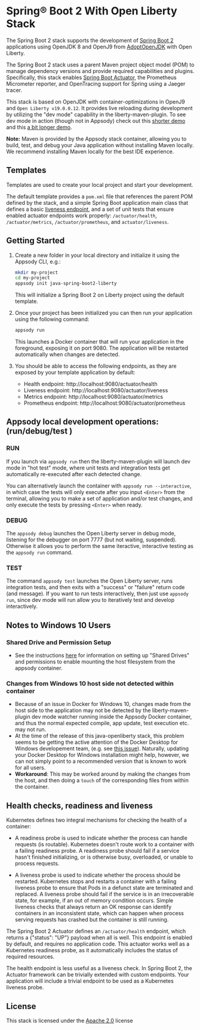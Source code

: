 # Spring® Boot 2 With Open Liberty Stack

The Spring Boot 2 stack supports the development of [Spring Boot 2](https://spring.io/projects/spring-boot) applications using OpenJDK 8 and OpenJ9 from [AdoptOpenJDK](https://adoptopenjdk.net/) with Open Liberty.

The Spring Boot 2 stack uses a parent Maven project object model (POM) to manage dependency versions and provide required capabilities and plugins. Specifically, this stack enables [Spring Boot Actuator](https://github.com/spring-projects/spring-boot/tree/master/spring-boot-project/spring-boot-actuator), the Prometheus Micrometer reporter, and OpenTracing support for Spring using a Jaeger tracer.

This stack is based on OpenJDK with container-optimizations in OpenJ9 and `Open Liberty v19.0.0.12`. It provides live reloading during development by utilizing the "dev mode" capability in the liberty-maven-plugin.  To see dev mode in action (though not in Appsody) check out this [shorter demo](https://openliberty.io/blog/2019/10/22/liberty-dev-mode.html) and this  [a bit longer demo](https://blog.sebastian-daschner.com/entries/openliberty-plugin-dev-mode).

**Note:** Maven is provided by the Appsody stack container, allowing you to build, test, and debug your Java application without installing Maven locally. We recommend installing Maven locally for the best IDE experience.

## Templates

Templates are used to create your local project and start your development.

The default template provides a `pom.xml` file that references the parent POM defined by the stack, and a simple Spring Boot application main class that defines a basic [liveness endpoint](#health-checks-readiness-and-liveness), and a set of unit tests that ensure enabled actuator endpoints work properly: `/actuator/health`, `/actuator/metrics`, `/actuator/prometheus`, and `actuator/liveness`.

## Getting Started

1. Create a new folder in your local directory and initialize it using the Appsody CLI, e.g.:

    ```bash
    mkdir my-project
    cd my-project
    appsody init java-spring-boot2-liberty
    ```

    This will initialize a Spring Boot 2 on Liberty project using the default template.

1. Once your project has been initialized you can then run your application using the following command:

    ```bash
    appsody run
    ```

    This launches a Docker container that will run your application in the foreground, exposing it on port 9080. The application will be restarted automatically when changes are detected.

1. You should be able to access the following endpoints, as they are exposed by your template application by default:

    - Health endpoint: http://localhost:9080/actuator/health
    - Liveness endpoint: http://localhost:9080/actuator/liveness
    - Metrics endpoint: http://localhost:9080/actuator/metrics
    - Prometheus endpoint: http://localhost:9080/actuator/prometheus

## Appsody local development operations: (run/debug/test )

### RUN
If you launch via `appsody run` then the liberty-maven-plugin will launch dev mode in "hot test" mode, where unit tests and integration tests get automatically re-executed after each detected change.  

You can alternatively launch the container with `appsody run --interactive`, in which case the tests will only execute after you input `<Enter>` from the terminal, allowing you to make a set of application and/or test changes, and only execute the tests by pressing `<Enter>` when ready. 
### DEBUG
The `appsody debug` launches the Open Liberty server in debug mode, listening for the debugger on port 7777 (but not waiting, suspended).  Otherwise it allows you to perform the same iteractive, interactive testing as the `appsody run` command.

### TEST
The command `appsody test` launches the Open Liberty server, runs integration tests, and then exits with a "success" or "failure" return code (and message).  If you want to run tests interactively, then just use `appsody run`, since dev mode will run allow you to iteratively test and develop interactively.

## Notes to Windows 10 Users

### Shared Drive and Permission Setup 
* See the instructions [here](https://appsody.dev/docs/docker-windows-aad/) for information on setting up "Shared Drives" and permissions to enable mounting the host filesystem from the appsody container.

### Changes from Windows 10 host side not detected within container
* Because of an issue in Docker for Windows 10, changes made from the host side to the application may not be detected by the liberty-maven-plugin dev mode watcher running inside the Appsody Docker container, and thus the normal expected compile, app update, test execution etc. may not run.
* At the time of the release of this java-openliberty stack, this problem seems to be getting the active attention of the Docker Desktop for Windows developement team, (e.g. see [this issue](https://github.com/docker/for-win/issues/5530)). Naturally, updating your Docker Desktop for Windows installation might help, however, we can not simply point to a recommended version that is known to work for all users.   
* **Workaround**: This may be worked around by making the changes from the host, and then doing a `touch` of the corresponding files from within the container.

## Health checks, readiness and liveness

Kubernetes defines two integral mechanisms for checking the health of a container:

* A readiness probe is used to indicate whether the process can handle requests (is routable). Kubernetes doesn't route work to a container with a failing readiness probe. A readiness probe should fail if a service hasn't finished initializing, or is otherwise busy, overloaded, or unable to process requests.

* A liveness probe is used to indicate whether the process should be restarted. Kubernetes stops and restarts a container with a failing liveness probe to ensure that Pods in a defunct state are terminated and replaced. A liveness probe should fail if the service is in an irrecoverable state, for example, if an out of memory condition occurs. Simple liveness checks that always return an OK response can identify containers in an inconsistent state, which can happen when process serving requests has crashed but the container is still running.

The Spring Boot 2 Actuator defines an `/actuator/health` endpoint, which returns a {"status": "UP"} payload when all is well. This endpoint is enabled by default, and requires no application code. This actuator works well as a Kubernetes readiness probe, as it automatically includes the status of required resources.

The health endpoint is less useful as a liveness check. In Spring Boot 2, the Actuator framework can be trivially extended with custom endpoints. Your application will include a trivial endpoint to be used as a Kubernetes liveness probe.

## License

This stack is licensed under the [Apache 2.0](./image/LICENSE) license
